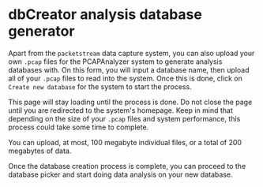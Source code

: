# dbCreator analysis database generator

Apart from the `packetstream` data capture system, you can also upload your own `.pcap` files for the PCAPAnalyzer system to generate analysis databases with. On this form, you will input a database name, then upload all of your `.pcap` files to read into the system. Once this is done, click on `Create new database` for the system to start the process.

This page will stay loading until the process is done. Do not close the page until you are redirected to the system's homepage. Keep in mind that depending on the size of your `.pcap` files and system performance, this process could take some time to complete.

You can upload, at most, 100 megabyte individual files, or a total of 200 megabytes of data.

Once the database creation process is complete, you can proceed to the database picker and start doing data analysis on your new database.
